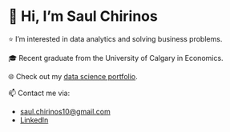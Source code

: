 # 👋 Hi, I’m Saul Chirinos

:star: I’m interested in data analytics and solving business problems.

:mortar_board: Recent graduate from the University of Calgary in Economics.

:globe_with_meridians: Check out my [data science portfolio](https://saul-chirinos.github.io/Saul_Portfolio/).

:mailbox: Contact me via:
- saul.chirinos10@gmail.com
- [LinkedIn](https://www.linkedin.com/in/saulchirinos/)
<!---
saul-chirinos/saul-chirinos is a ✨ special ✨ repository because its `README.md` (this file) appears on your GitHub profile.
You can click the Preview link to take a look at your changes.
--->
